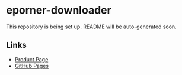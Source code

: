 # eporner-downloader

This repository is being set up. README will be auto-generated soon.

## Links
- [Product Page](https://serp.ly/epo-downloader)
- [GitHub Pages](https://serpapps.github.io/eporner-downloader)

